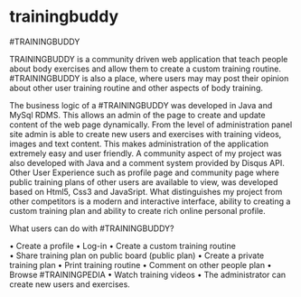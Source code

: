 trainingbuddy
=============

#TRAININGBUDDY

TRAININGBUDDY is a community driven web application that teach people about body exercises and allow them to create a custom training routine. #TRAININGBUDDY  is also a place, where users may may post their opinion about other user training routine and other aspects of body training. 

The business logic of a #TRAININGBUDDY was developed in Java and MySql RDMS. This allows an admin of the page to create and update content of the web page dynamically. From the level of administration panel site admin is able to create new users and exercises with training videos, images and text content.  This makes administration of the application extremely easy and user friendly.
A community aspect of my project was also developed with Java and a comment system provided by Disqus API. Other User Experience such as profile page and community page where public training plans of other users are available to view, was developed based on Html5, Css3 and JavaSript. 
What distinguishes my project from other competitors is a modern and interactive interface, ability to creating a custom training plan and ability to create rich online personal profile. 

What users can do with #TRAININGBUDDY?

•	Create a profile 
•	Log-in 
•	Create a custom training routine  
•	Share training plan on public board (public plan)
•	Create a private training plan 
•	Print training routine
•	Comment on other people plan 
•	Browse #TRAININGPEDIA 
•	Watch training videos 
•	The administrator can create new users and exercises. 

